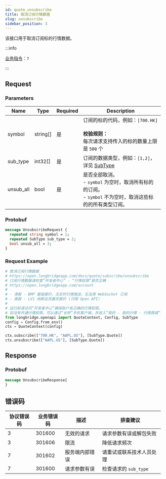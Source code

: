```yaml
---
id: quote_unsubscribe
title: 取消订阅行情数据
slug: unsubscribe
sidebar_position: 3
---
```


该接口用于取消订阅标的行情数据。

:::info

[业务指令](../../socket/protocol/request)：`7`

:::

## Request

### Parameters

| Name      | Type     | Required | Description                                                                                                        |
| --------- | -------- | -------- | ------------------------------------------------------------------------------------------------------------------ |
| symbol    | string[] | 是       | 订阅的标的代码，例如：`[700.HK]` <br /><br />**校验规则：**<br />每次请求支持传入的标的数量上限是 `500` 个         |
| sub_type  | int32[]  | 是       | 订阅的数据类型，例如：`[1,2]`，详见 [SubType](../objects#subtype---订阅数据的类型)                                 |
| unsub_all | bool     | 是       | 是否全部取消。<br />- `symbol` 为空时，取消所有标的的订阅。<br />- `symbol` 不为空时，取消这些标的的所有类型订阅。 |

### Protobuf

```protobuf
message UnsubscribeRequest {
  repeated string symbol = 1;
  repeated SubType sub_type = 2;
  bool unsub_all = 3;
}
```

### Request Example

```python
# 取消订阅行情数据
# https://open.longbridgeapp.com/docs/quote/subscribe/unsubscribe
# 订阅行情数据请检查“开发者中心” - “行情权限”是否正确
# https://open.longbridgeapp.com/account
#
# - 港股 - BMP 基础报价，无实时行情推送，无法用 WebSocket 订阅
# - 美股 - LV1 纳斯达克最优报价 (只限 Open API）
#
# 运行前请访问“开发者中心”确保账户有正确的行情权限。
# 如没有开通行情权限，可以通过“长桥”手机客户端，并进入“我的 - 我的行情 - 行情商城”购买开通行情权限。
from longbridge.openapi import QuoteContext, Config, SubType
config = Config.from_env()
ctx = QuoteContext(config)

ctx.subscribe(["700.HK", "AAPL.US"], [SubType.Quote])
ctx.unsubscribe(["AAPL.US"], [SubType.Quote])
```

## Response

### Protobuf

```protobuf
message UnsubscribeResponse{
}
```

## 错误码

| 协议错误码 | 业务错误码 | 描述           | 排查建议                 |
| ---------- | ---------- | -------------- | ------------------------ |
| 3          | 301600     | 无效的请求     | 请求参数有误或解包失败   |
| 3          | 301606     | 限流           | 降低请求频次             |
| 7          | 301602     | 服务端内部错误 | 请重试或联系技术人员处理 |
| 7          | 301600     | 请求参数有误   | 检查请求的 `sub_type`    |

